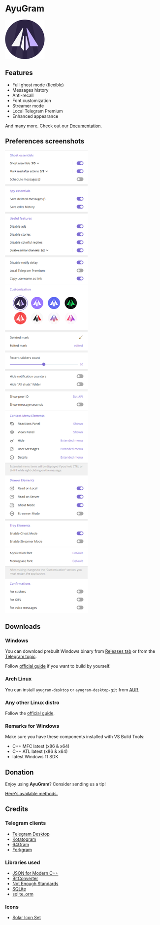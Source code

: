 # AyuGram

![AyuGram Logo](.github/AyuGram.png)

## Features

- Full ghost mode (flexible)
- Messages history
- Anti-recall
- Font customization
- Streamer mode
- Local Telegram Premium
- Enhanced appearance

And many more. Check out our [Documentation](https://docs.ayugram.one/desktop/).

## Preferences screenshots

<img src='.github/demos/demo1.png' width='268'>
<img src='.github/demos/demo2.png' width='268'>
<img src='.github/demos/demo3.png' width='268'>
<img src='.github/demos/demo4.png' width='268'>

## Downloads

### Windows

You can download prebuilt Windows binary from [Releases tab](https://github.com/AyuGram/AyuGramDesktop/releases) or from
the [Telegram topic](https://t.me/ayugramchat/12788).

Follow [official guide](https://github.com/AyuGram/AyuGramDesktop/blob/dev/docs/building-win-x64.md) if you want to
build by yourself.

### Arch Linux

You can install `ayugram-desktop` or `ayugram-desktop-git` from [AUR](https://aur.archlinux.org/packages?O=0&K=ayugram).

### Any other Linux distro

Follow the [official guide](https://github.com/AyuGram/AyuGramDesktop/blob/dev/docs/building-linux.md).

### Remarks for Windows

Make sure you have these components installed with VS Build Tools:

- C++ MFC latest (x86 & x64)
- C++ ATL latest (x86 & x64)
- latest Windows 11 SDK

## Donation

Enjoy using **AyuGram**? Consider sending us a tip!

[Here's available methods.](https://docs.ayugram.one/donate/)

## Credits

### Telegram clients

- [Telegram Desktop](https://github.com/telegramdesktop/tdesktop)
- [Kotatogram](https://github.com/kotatogram/kotatogram-desktop)
- [64Gram](https://github.com/TDesktop-x64/tdesktop)
- [Forkgram](https://github.com/forkgram/tdesktop)

### Libraries used

- [JSON for Modern C++](https://github.com/nlohmann/json)
- [BitConverter](https://github.com/YanjieHe/BitConverter)
- [Not Enough Standards](https://github.com/Alairion/not-enough-standards)
- [SQLite](https://github.com/sqlite/sqlite)
- [sqlite_orm](https://github.com/fnc12/sqlite_orm)

### Icons

- [Solar Icon Set](https://www.figma.com/community/file/1166831539721848736)
